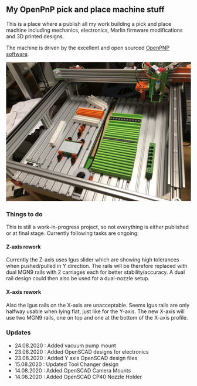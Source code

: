 ## My OpenPnP pick and place machine stuff

This is a place where a publish all my work building a pick and place machine including mechanics, electronics, Marlin firmware modifications and 3D printed designs.

The machine is driven by the excellent and open sourced [OpenPNP software](http://openpnp.org).

![My pick and place machine running OpenPNP](machine.jpg)

### Things to do

This is still a work-in-progress project, so not everything is either published or at final stage. Currently following tasks are ongoing:

#### Z-axis rework

Currently the Z-axis uses Igus slider which are showing high tolerances when pushed/pulled in Y direction. The rails will be therefore replaced with dual MGN9 rails with 2 carriages each for better stability/accuracy. A dual rail design could then also be used for a dual-nozzle setup.

#### X-axis rework

Also the Igus rails on the X-axis are unacceptable. Seems Igus rails are only halfway usable when lying flat, just like for the Y-axis. The new X-axis will use two MGN9 rails, one on top and one at the bottom of the X-axis profile.

### Updates

- 24.08.2020 : Added vacuum pump mount
- 23.08.2020 : Added OpenSCAD designs for electronics
- 23.08.2020 : Added Y axis OpenSCAD design files
- 15.08.2020 : Updated Tool Changer design
- 14.08.2020 : Added OpenSCAD Camera Mounts
- 14.08.2020 : Added OpenSCAD CP40 Nozzle Holder
